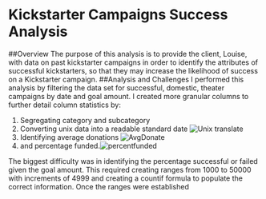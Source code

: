 # **Kickstarter Campaigns Success Analysis**
##Overview
The purpose of this analysis is to provide the client, Louise, with data on past kickstarter campaigns in order to identify the attributes of successful kickstarters, so that they may increase the likelihood of success on a Kickstarter campaign.
##Analysis and Challenges
I performed this analysis by filtering the data set for successful, domestic, theater campaigns by date and goal amount. I created more granular columns to further detail column statistics by:
1. Segregating category and subcategory 
2. Converting unix data into a readable standard date ![Unix translate](https://user-images.githubusercontent.com/95246572/147137968-1ada1065-0b58-4e4d-b0ee-32b069bc8c52.png)
3. Identifying average donations ![AvgDonate](https://user-images.githubusercontent.com/95246572/147138652-dfa3d404-0d18-4afe-be2f-d0e4424cac52.png)
4. and percentage funded.![percentfunded](https://user-images.githubusercontent.com/95246572/147138514-c0c11688-60dc-4e6c-8593-84efe04ff0a1.png)

 The biggest difficulty was in identifying the percentage successful or failed given the goal amount. This required creating ranges from 1000 to 50000 with increments of 4999 and creating a countif formula to populate the correct information. Once the ranges were established

